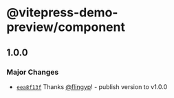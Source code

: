 # @vitepress-demo-preview/component

## 1.0.0

### Major Changes

- [`eea8f13f`](https://github.com/flingyp/vitepress-demo-preview/commit/eea8f13fe030888f6c9a757c84439ef61e6b4fce) Thanks [@flingyp](https://github.com/flingyp)! - publish version to v1.0.0
